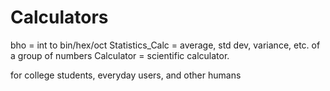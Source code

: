 # Calculators

bho = int to bin/hex/oct
Statistics_Calc = average, std dev, variance, etc. of a group of numbers
Calculator = scientific calculator.

for college students, everyday users, and other humans
